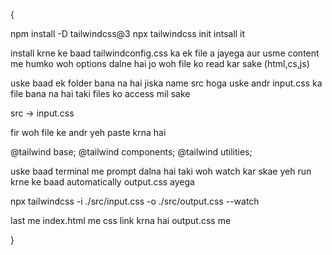 {

npm install -D tailwindcss@3
npx tailwindcss init
intsall it

install krne ke baad tailwindconfig.css ka ek file a jayega aur usme
content me humko woh options dalne hai jo woh file ko read kar sake 
(html,cs,js)

uske baad ek folder bana na hai jiska name src hoga uske andr input.css ka file bana na hai taki files ko access mil sake 

src -> input.css

fir woh file ke andr yeh paste krna hai

@tailwind base;
@tailwind components;
@tailwind utilities;

uske baad terminal me prompt dalna hai taki woh watch kar skae yeh run krne ke baad automatically output.css ayega

npx tailwindcss -i ./src/input.css -o ./src/output.css --watch

last me index.html me css link krna hai  output.css me 

  <link rel="stylesheet" href="src/output.css">

}


